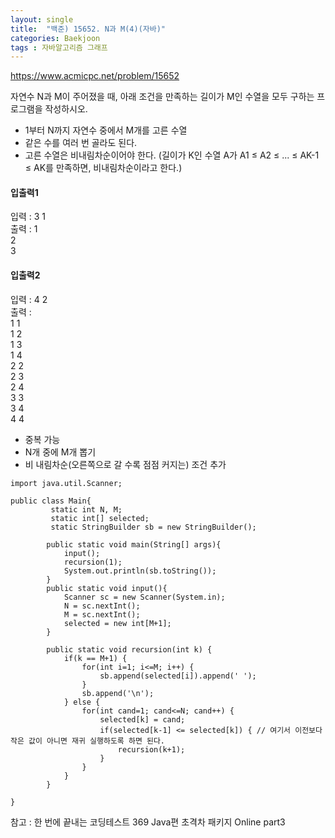 ```yaml
---
layout: single
title:  "백준) 15652. N과 M(4)(자바)"
categories: Baekjoon
tags : 자바알고리즘 그래프
---
```


https://www.acmicpc.net/problem/15652

자연수 N과 M이 주어졌을 때, 아래 조건을 만족하는 길이가 M인 수열을 모두 구하는 프로그램을 작성하시오.

- 1부터 N까지 자연수 중에서 M개를 고른 수열
- 같은 수를 여러 번 골라도 된다.
- 고른 수열은 비내림차순이어야 한다.
(길이가 K인 수열 A가 A1 ≤ A2 ≤ ... ≤ AK-1 ≤ AK를 만족하면, 비내림차순이라고 한다.)


#### 입출력1
입력 : 3 1  
출력 : 
1  
2  
3    


#### 입출력2
입력 : 4 2    
출력 :   
1 1  
1 2  
1 3   
1 4  
2 2  
2 3  
2 4  
3 3  
3 4  
4 4   


 
- 중복 가능
- N개 중에 M개 뽑기
- 비 내림차순(오른쪽으로 갈 수록 점점 커지는) 조건 추가
```
import java.util.Scanner;

public class Main{
         static int N, M;
         static int[] selected;
         static StringBuilder sb = new StringBuilder();

        public static void main(String[] args){
            input();
            recursion(1);
            System.out.println(sb.toString());
        }
        public static void input(){
            Scanner sc = new Scanner(System.in);
            N = sc.nextInt();
            M = sc.nextInt();
            selected = new int[M+1];
        }

        public static void recursion(int k) {
            if(k == M+1) {
                for(int i=1; i<=M; i++) {
                    sb.append(selected[i]).append(' ');
                }
                sb.append('\n');
            } else {
                for(int cand=1; cand<=N; cand++) {
                    selected[k] = cand;
                    if(selected[k-1] <= selected[k]) { // 여기서 이전보다 작은 값이 아니면 재귀 실행하도록 하면 된다.
                        recursion(k+1);
                    }
                }
            }
        }

}
```
참고 : 한 번에 끝내는 코딩테스트 369 Java편 초격차 패키지 Online part3 